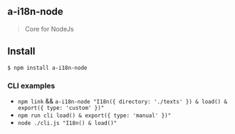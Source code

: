## a-i18n-node

> Core for NodeJs

## Install

```
$ npm install a-i18n-node
```

### CLI examples

- `npm link` && `a-i18n-node "I18n({ directory: './texts' }) & load() & export({ type: 'custom' })"`
- `npm run cli load() & export({ type: 'manual' })"`
- `node ./cli.js "I18n() & load()"`